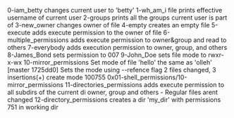 0-iam_betty changes current user to 'betty'
1-wh_am_i file prints effective username of current user
2-groups prints all the groups current user is part of
3-new_owner changes owner of file
4-empty creates an empty file
5-execute adds execute permission to the owner of file
6-multiple_permissions adds execute permission to owner&group and read to others
7-everybody adds execution permission to owner, group, and others
8-James_Bond sets permission to 007
9-John_Doe sets file mode to rwxr-x-wx
10-mirror_permissions Set mode of file 'hello' the same as 'olleh'
[master 1725dd0] Sets the mode using --refence flag
 2 files changed, 3 insertions(+)
 create mode 100755 0x01-shell_permissions/10-mirror_permissions
11-directories_permissions adds execute permission to all subdirs of the current di owner, group and others - Regular files arent changed
12-directory_permissions creates a dir 'my_dir' with permissions 751 in working dir

